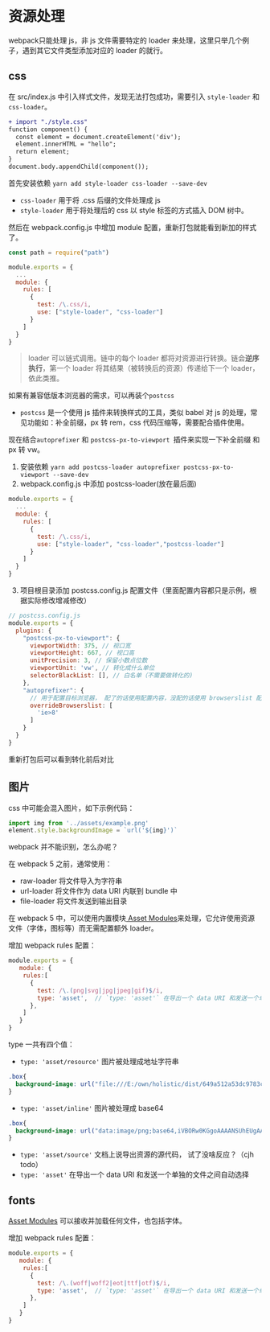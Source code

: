# 资源处理

webpack只能处理 js，非 js 文件需要特定的 loader 来处理，这里只举几个例子，遇到其它文件类型添加对应的 loader 的就行。

## css

在 src/index.js 中引入样式文件，发现无法打包成功，需要引入 `style-loader` 和 `css-loader`。

```diff
+ import "./style.css"
function component() {
  const element = document.createElement('div');
  element.innerHTML = "hello";
  return element;
}
document.body.appendChild(component());
```
首先安装依赖 `yarn add style-loader css-loader --save-dev`

- `css-loader` 用于将 .css 后缀的文件处理成 js
- `style-loader` 用于将处理后的 css 以 style 标签的方式插入 DOM 树中。

然后在 webpack.config.js 中增加 module 配置，重新打包就能看到新加的样式了。

```js
const path = require("path")

module.exports = {
  ...
  module: {
    rules: [
      {
        test: /\.css/i,
        use: ["style-loader", "css-loader"]
      }
    ]
  }
}
```
>loader 可以链式调用。链中的每个 loader 都将对资源进行转换。链会**逆序执行**，第一个 loader 将其结果（被转换后的资源）传递给下一个 loader，依此类推。

如果有兼容低版本浏览器的需求，可以再装个`postcss`

- `postcss` 是一个使用 js 插件来转换样式的工具，类似 babel 对 js 的处理，常见功能如：补全前缀，px 转 rem，css 代码压缩等，需要配合插件使用。

现在结合`autoprefixer` 和 `postcss-px-to-viewport `插件来实现一下补全前缀 和 px 转 vw。

1. 安装依赖 `yarn add postcss-loader autoprefixer postcss-px-to-viewport --save-dev`
2. webpack.config.js  中添加 postcss-loader(放在最后面)

```js
module.exports = {
  ...
  module: {
    rules: [
      {
        test: /\.css/i,
        use: ["style-loader", "css-loader","postcss-loader"]
      }
    ]
  }
}
```
3. 项目根目录添加 postcss.config.js 配置文件（里面配置内容都只是示例，根据实际修改增减修改）
```js
// postcss.config.js
module.exports = {
  plugins: {
    "postcss-px-to-viewport": {
      viewportWidth: 375, // 视口宽
      viewportHeight: 667, // 视口高
      unitPrecision: 3, // 保留小数点位数
      viewportUnit: 'vw', // 转化成什么单位
      selectorBlackList: [], // 白名单（不需要做转化的)
    },
    "autoprefixer": {
      // 用于配置目标浏览器， 配了的话使用配置内容，没配的话使用 browserslist 配置
      overrideBrowserslist: [
        'ie>8'
      ]
    }
  }
}
```
重新打包后可以看到转化前后对比
<img :src="$withBase('/imgs/zeroToOne/autoprefixer.png')">





## 图片

css 中可能会混入图片，如下示例代码：
```js
import img from '../assets/example.png'
element.style.backgroundImage = `url('${img}')`
```
webpack 并不能识别，怎么办呢？

在 webpack 5 之前，通常使用：

- raw-loader 将文件导入为字符串
- url-loader 将文件作为 data URI 内联到 bundle 中
- file-loader 将文件发送到输出目录


在 webpack 5 中，可以使用内置模块[ Asset Modules](https://webpack.docschina.org/guides/asset-modules/)来处理，它允许使用资源文件（字体，图标等）而无需配置额外 loader。

增加 webpack rules 配置：
```js
module.exports = {
   module: {
    rules:[
      {
        test: /\.(png|svg|jpg|jpeg|gif)$/i,
        type: 'asset',  // `type: 'asset'` 在导出一个 data URI 和发送一个单独的文件之间自动选择
      },
    ]
   }
}
```
type 一共有四个值：

- `type: 'asset/resource'` 图片被处理成地址字符串
```css
.box{
  background-image: url("file:///E:/own/holistic/dist/649a512a53dc9783c3a5.png")
}
```
- `type: 'asset/inline'`  图片被处理成 base64
```css
.box{
  background-image: url("data:image/png;base64,iVBORw0KGgoAAAANSUhEUgAAAKgA……LqTIgqd7t7etAtu6P/w/dWAxJfmsptgAAAABJRU5ErkJggg==")
}
```
- `type: 'asset/source'`  文档上说导出资源的源代码， 试了没啥反应？（cjh todo）
- `type: 'asset'` 在导出一个 data URI 和发送一个单独的文件之间自动选择

## fonts 

[ Asset Modules](https://webpack.docschina.org/guides/asset-modules/) 可以接收并加载任何文件，也包括字体。

增加 webpack rules 配置：
```js
module.exports = {
   module: {
    rules:[
      {
        test: /\.(woff|woff2|eot|ttf|otf)$/i,
        type: 'asset',  // `type: 'asset'` 在导出一个 data URI 和发送一个单独的文件之间自动选择
      },
    ]
   }
}
```

